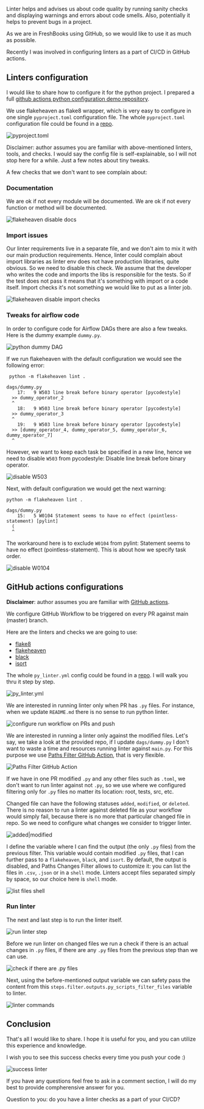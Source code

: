Linter helps and advises us about code quality by running sanity checks and displaying warnings and errors about code
smells. Also, potentially it helps to prevent bugs in a project.

As we are in FreshBooks using GitHub, so we would like to use it as much as possible.

Recently I was involved in configuring linters as a part of CI/CD in GitHub actions.

## Linters configuration

I would like to share how to configure it for the python project. I prepared a full [github actions python configuration demo repository](https://github.com/iamtodor/github-actions-python-demo).

We use flakeheaven as flake8 wrapper, which is very easy to configure in one single `pyproject.toml` configuration file.
The whole `pyproject.toml` configuration file could be found in
a [repo](https://github.com/iamtodor/github-actions-python-configuration-demo/blob/main/pyproject.toml).

![pyproject.toml](https://github.com/iamtodor/github-actions-python-configuration-demo/blob/main/article/img/flakeheaven-pyproject-config.png?raw=true)

Disclaimer: author assumes you are familiar with above-mentioned linters, tools, and checks. I would say the config file
is self-explainable, so I will not stop here for a while. Just a few notes about tiny tweaks.

A few checks that we don't want to see complain about:

### Documentation

We are ok if not every module will be documented. We are ok if not every function or method will be documented.

![flakeheaven disable docs](https://github.com/iamtodor/github-actions-python-configuration-demo/blob/main/article/img/flakeheaven-disable-docs.png?raw=true)

### Import issues

Our linter requirements live in a separate file, and we don't aim to mix it with our main production requirements.
Hence, linter could complain about import libraries as linter env does not have production libraries, quite obvious. So
we need to disable this check. We assume that the developer who writes the code and imports the libs is responsible for
the tests. So if the test does not pass it means that it's something with import or a code itself. Import checks it's
not something we would like to put as a linter job.

![flakeheaven disable import checks](https://github.com/iamtodor/github-actions-python-configuration-demo/blob/main/article/img/flakeheaven-disable-import-checks.png?raw=true)

### Tweaks for airflow code

In order to configure code for Airflow DAGs there are also a few tweaks. Here is the dummy example `dummy.py`.

![python dummy DAG](https://github.com/iamtodor/github-actions-python-configuration-demo/blob/main/article/img/python-airflow-tasks-order.png?raw=true)

If we run flakeheaven with the default configuration we would see the following error:

```
 python -m flakeheaven lint .                                                       

dags/dummy.py
    17:   9 W503 line break before binary operator [pycodestyle]
  >> dummy_operator_2
  ^
    18:   9 W503 line break before binary operator [pycodestyle]
  >> dummy_operator_3
  ^
    19:   9 W503 line break before binary operator [pycodestyle]
  >> [dummy_operator_4, dummy_operator_5, dummy_operator_6, dummy_operator_7]
  ^
```

However, we want to keep each task be specified in a new line, hence we need to disable `W503` from pycodestyle: Disable
line break before binary operator.

![disable W503](https://github.com/iamtodor/github-actions-python-configuration-demo/blob/main/artricle/img/diable-line-break.png?raw=true)

Next, with default configuration we would get the next warning:

```
python -m flakeheaven lint .                                                       

dags/dummy.py
    15:   5 W0104 Statement seems to have no effect (pointless-statement) [pylint]
  (
  ^
```

The workaround here is to exclude `W0104` from pylint: Statement seems to have no effect (pointless-statement). This is about how we
specify task order.

![disable W0104](https://github.com/iamtodor/github-actions-python-configuration-demo/blob/main/article/img/flakeheaven-disable-statement-no-effect-W0104.png?raw=true)

## GitHub actions configurations

**Disclaimer**: author assumes you are familiar with [GitHub actions](https://github.com/features/actions).

We configure GitHub Workflow to be triggered on every PR against main (master) branch.

Here are the linters and checks we are going to use:

- [flake8](https://flake8.pycqa.org/en/latest/)
- [flakeheaven](https://flakeheaven.readthedocs.io/en/latest/)
- [black](https://github.com/psf/black)
- [isort](https://github.com/PyCQA/isort)

The whole `py_linter.yml` config could be found in
a [repo](https://github.com/iamtodor/github-actions-python-demo/blob/main/.github/workflows/py_linter.yml). I will walk you thru it step by step.

![py_linter.yml](https://github.com/iamtodor/github-actions-python-configuration-demo/blob/main/article/img/gh-config-full.png?raw=true)

We are interested in running linter only when PR has `.py` files. For instance, when we update `README.md` there is no sense to run python linter.

![configure run workflow on PRs and push](https://github.com/iamtodor/github-actions-python-configuration-demo/blob/main/article/img/gh-config-py-push-pr.png?raw=true)

We are interested in running a linter only against the modified files. Let's say, we take a look at the provided repo, if I update `dags/dummy.py` I don't want to waste a time and resources running linter against `main.py`. For this purpose we use [Paths Filter GitHub Action](https://github.com/dorny/paths-filter), that is very flexible.

![Paths Filter GitHub Action](https://github.com/iamtodor/github-actions-python-configuration-demo/blob/main/artricle/img/check-for-python-file-changes.png?raw=true)

If we have in one PR modified `.py` and any other files such as `.toml`, we don't want to run linter against not `.py`, so we use where we configured filtering only for `.py` files no matter its location: root, tests, src, etc.

Changed file can have the following statuses `added`, `modified`, or `deleted`. There is no reason to run a linter against deleted file as your workflow would simply fail, because there is no more that particular changed file in repo. So we need to configure what changes we consider to trigger linter.

![added|modified](https://github.com/iamtodor/github-actions-python-configuration-demo/blob/main/artricle/img/added-modified.png?raw=true)

I define the variable where I can find the output (the only `.py` files) from the previous filter. This variable would contain modified `.py` files, that I can further pass to a `flakeheaven`, `black`, and `isort`. By default, the output is disabled, and Paths Changes Filter allows to customize it: you can list the files in `.csv`, `.json` or in a `shell` mode. Linters accept files separated simply by space, so our choice here is `shell` mode.

![list files shell](https://github.com/iamtodor/github-actions-python-configuration-demo/blob/main/article/img/gh-config-list-files-shell.png?raw=true)

### Run linter

The next and last step is to run the linter itself.

![run linter step](https://github.com/iamtodor/github-actions-python-configuration-demo/blob/main/article/img/gh-run-linter.png?raw=true)

Before we run linter on changed files we run a check if there is an actual changes in `.py` files, if there are any `.py` files from the previous step than we can use.

![check if there are .py files](https://github.com/iamtodor/github-actions-python-configuration-demo/blob/main/article/img/gh-config-check-for-changes.png?raw=true)

Next, using the before-mentioned output variable we can safety pass the content from this `steps.filter.outputs.py_scripts_filter_files` variable to linter.

![linter commands](https://github.com/iamtodor/github-actions-python-configuration-demo/blob/main/article/img/gh-config-run-linter-commands.png?raw=true)

## Conclusion

That's all I would like to share. I hope it is useful for you, and you can utilize this experience and knowledge. 

I wish you to see this success checks every time you push your code :)

![success linter](https://github.com/iamtodor/github-actions-python-configuration-demo/blob/main/article/img/linter-success.png?raw=true)

If you have any questions feel free to ask in a comment section, I will do my best to provide compherensive answer for you. 

Question to you: do you have a linter checks as a part of your CI/CD?